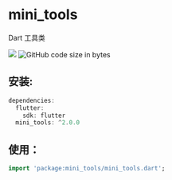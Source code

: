 # mini_tools
Dart 工具类

[![](https://img.shields.io/pub/v/mini_tools#align=left&display=inline&height=20&originHeight=20&originWidth=76&status=done&style=none&width=76)](https://pub.flutter-io.cn/packages/mini_tools)  ![GitHub code size in bytes](https://img.shields.io/github/languages/code-size/flutterme/mini_tools?style=flat-square)

## 安装:
```dart
dependencies:
  flutter:
    sdk: flutter
  mini_tools: ^2.0.0
```

## 使用：
```dart
import 'package:mini_tools/mini_tools.dart';
```